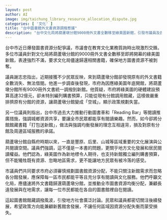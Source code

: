 ```yaml
---
layout: post
author: AI
image: img/taichung_library_resource_allocation_dispute.jpg
categories: [ '文化' ]
title: "台中圖書館外文書資源調撥惹議"
description: "台中文化局將葫蘆墩分館9000冊外文書全數移至綠美圖新館，引發市議員及民眾不滿，批評犧牲既有分館資源、造成地區閱讀權益受損，要求儘速歸還書籍並推動資源均衡分配，掀起地方社會熱議。"
---
```

台中市近日爆發圖書資源分配爭議，市議會在教育文化業務質詢時出現激烈交鋒。多位市議員針對文化局將葫蘆墩分館的9000冊外文書全數移至即將開幕的綠美圖新館，表達強烈不滿，要求文化局儘速歸還相關書籍，確保地方圖書資源不被剝奪。

議員謝志忠指出，近期接獲不少民眾反映，來到葫蘆墩分館卻發現原有的外文書籍全數消失、無法借閱。他進一步調查後發現，市府為因應綠美圖年底開館，將葫蘆墩分館所有9000冊外文書統一調撥到新館。他質疑，市府將綠美圖的硬體建設預算高達32億元，卻未特別編列購書預算，只能從現有分館調用館藏，這樣做嚴重排擠原有分館的資源，讓葫蘆墩分館變成「空城」，顯示政策規劃失當。

另一位議員則指出，台中市過去大力推動行動圖書車和「Reading Bar」等閱讀推廣措施，強調城鄉資源共享，要讓全市民眾都能享有閱讀樂趣。然而，如今卻將分館館藏書籍「打包送新館」，做法與強調均衡發展的理念互相違背，損及對原有分館及周邊區域服務的承諾。

葫蘆墩分館自縣府時期以來，一直是豐原、后里、山城等區域重要的文化展演與公共閱讀空間。議員們強調，這不僅是一本書的問題，更關乎地方文化發展和居民閱讀權益。他們認為，綠美圖作為新地標令人期待，也支持新館獨立編列購書預算，但不能犧牲既有資源、忽略地區需求，更不能讓地方民眾有被冷落的感受。

市議員們共同要求市府必須審慎規劃圖書館資源分配，不能只關注新館需求而忽略各分館發展，應保障每一區市民都能平等且充分享有閱讀與文化服務。他們呼籲文化局，應儘速將外文書籍歸還葫蘆墩分館，並推動全市圖書資源均衡分配，兼顧長遠發展與在地需求，讓每一位市民都能在各自的圖書館裡自在閱讀。

這起圖書館館藏調撥風波，引發地方社會廣泛討論。民眾和議員都密切關注後續發展，希望政策方向能兼顧新舊館舍發展，不讓任何區域因資源分配失衡而蒙受損失。